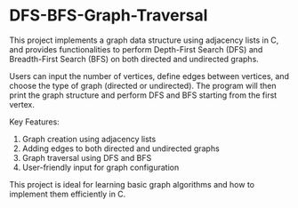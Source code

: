 # DFS-BFS-Graph-Traversal
This project implements a graph data structure using adjacency lists in C, and provides functionalities to perform Depth-First Search (DFS) and Breadth-First Search (BFS) on both directed and undirected graphs.

Users can input the number of vertices, define edges between vertices, and choose the type of graph (directed or undirected). The program will then print the graph structure and perform DFS and BFS starting from the first vertex.

Key Features:
1. Graph creation using adjacency lists
2. Adding edges to both directed and undirected graphs
3. Graph traversal using DFS and BFS
4. User-friendly input for graph configuration

This project is ideal for learning basic graph algorithms and how to implement them efficiently in C.
